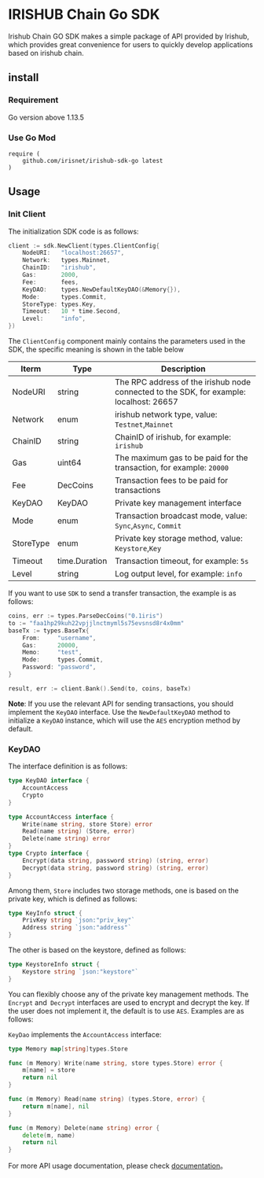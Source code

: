 # IRISHUB Chain Go SDK

Irishub Chain GO SDK makes a simple package of API provided by Irishub, which provides great convenience for users to quickly develop applications based on irishub chain.

## install

### Requirement

Go version above 1.13.5

### Use Go Mod

```text
require (
    github.com/irisnet/irishub-sdk-go latest
)
```

## Usage

### Init Client

The initialization SDK code is as follows:

```go
client := sdk.NewClient(types.ClientConfig{
    NodeURI:   "localhost:26657",
    Network:   types.Mainnet,
    ChainID:   "irishub",
    Gas:       2000,
    Fee:       fees,
    KeyDAO:    types.NewDefaultKeyDAO(&Memory{}),
    Mode:      types.Commit,
    StoreType: types.Key,
    Timeout:   10 * time.Second,
    Level:     "info",
})
```

The `ClientConfig` component mainly contains the parameters used in the SDK, the specific meaning is shown in the table below

| Iterm     | Type          | Description                                                                             |
| --------- | ------------- | --------------------------------------------------------------------------------------- |
| NodeURI   | string        | The RPC address of the irishub node connected to the SDK, for example: localhost: 26657 |
| Network   | enum          | irishub network type, value: `Testnet`,`Mainnet`                                        |
| ChainID   | string        | ChainID of irishub, for example: `irishub`                                              |
| Gas       | uint64        | The maximum gas to be paid for the transaction, for example: `20000`                    |
| Fee       | DecCoins      | Transaction fees to be paid for transactions                                            |
| KeyDAO    | KeyDAO        | Private key management interface                                                        |
| Mode      | enum          | Transaction broadcast mode, value: `Sync`,`Async`, `Commit`                             |
| StoreType | enum          | Private key storage method, value: `Keystore`,`Key`                                     |
| Timeout   | time.Duration | Transaction timeout, for example: `5s`                                                  |
| Level     | string        | Log output level, for example: `info`                                                   |

If you want to use `SDK` to send a transfer transaction, the example is as follows:

```go
coins, err := types.ParseDecCoins("0.1iris")
to := "faa1hp29kuh22vpjjlnctmyml5s75evsnsd8r4x0mm"
baseTx := types.BaseTx{
    From:     "username",
    Gas:      20000,
    Memo:     "test",
    Mode:     types.Commit,
    Password: "password",
}

result, err := client.Bank().Send(to, coins, baseTx)
```

**Note**: If you use the relevant API for sending transactions, you should implement the `KeyDAO` interface. Use the `NewDefaultKeyDAO` method to initialize a `KeyDAO` instance, which will use the `AES` encryption method by default.

### KeyDAO

 The interface definition is as follows:

```go
type KeyDAO interface {
    AccountAccess
    Crypto
}

type AccountAccess interface {
    Write(name string, store Store) error
    Read(name string) (Store, error)
    Delete(name string) error
}
type Crypto interface {
    Encrypt(data string, password string) (string, error)
    Decrypt(data string, password string) (string, error)
}
```

Among them, `Store` includes two storage methods, one is based on the private key, which is defined as follows:

```go
type KeyInfo struct {
    PrivKey string `json:"priv_key"`
    Address string `json:"address"`
}
```

The other is based on the keystore, defined as follows:

```go
type KeystoreInfo struct {
    Keystore string `json:"keystore"`
}
```

You can flexibly choose any of the private key management methods. The `Encrypt` and` Decrypt` interfaces are used to encrypt and decrypt the key. If the user does not implement it, the default is to use `AES`. Examples are as follows:

`KeyDao` implements the `AccountAccess` interface:

```go
type Memory map[string]types.Store

func (m Memory) Write(name string, store types.Store) error {
    m[name] = store
    return nil
}

func (m Memory) Read(name string) (types.Store, error) {
    return m[name], nil
}

func (m Memory) Delete(name string) error {
    delete(m, name)
    return nil
}
```

For more API usage documentation, please check [documentation](https://pkg.go.dev/mod/github.com/irisnet/irishub-sdk-go)。
